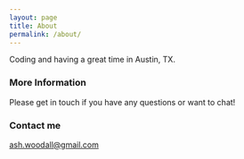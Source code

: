 ```yaml
---
layout: page
title: About
permalink: /about/
---
```


Coding and having a great time in Austin, TX.

### More Information

Please get in touch if you have any questions or want to chat!

### Contact me

[ash.woodall@gmail.com](mailto:ash.woodall@gmail.com)
